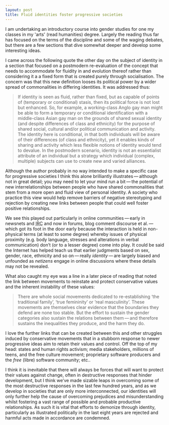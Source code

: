 ```yaml
---
layout: post
title: Fluid identities foster progressive societies
---
```


I am undertaking an introductory course into gender studies for one my classes in my 'arts' (read humanities) degree. Largely the reading thus far has focused on the terms of the discipline and some of the waging debates, but there are a few sections that dive somewhat deeper and develop some interesting ideas.

I came across the following quote the other day on the subject of identity in a section that focused on a postmodern re-evaluation of the concept that needs to accommodate for fluidity in and evolution thereof rather than considering it a a fixed form that is created purely through socialisation. The concern was that this new definition looses its political power by a wider spread of commonalities in differing identities. It was addressed thus:

<blockquote cite="Cranny-Francis, A., Waring, W., Stavropoulos, P., Kirby, J. 2003, Gender Studies: terms and debates, Palgrave Macmillan, Hampshire and New York, p. 35.">
    <p>If identity is seen as fluid, rather than fixed, but as capable of points of (temporary or conditional) stasis, then its political force is not lost but enhanced. So, for example, a working-class Anglo gay man might be able to form a temporary or conditional identification with a middle-class Asian gay man on the grounds of shared sexual identity (and despite differences of class and ethnicity) for the purpose of shared social, cultural and/or political communication and activity. The identity here is conditional, in that both individuals will be aware of their differences (of class and ethnicity), yet it enables kinds of sharing and activity which less flexible notions of identity would tend to devalue. In the postmodern scenario, identity is not an essentialist attribute of an individual but a strategy which individual (complex, multiple) subjects can use to create new and varied alliances.
    </p>
</blockquote>

Although the author probably in no way intended to make a specific case for progressive societies I think this alone brilliantly illustrates&thinsp;&mdash;&thinsp;although not in great detail; you may need to let your mind run a bit&thinsp;&mdash;&thinsp;the potential of new interrelationships between people who have shared commonalities that stem from a more open and fluid view of personal identity. A society who practice this view would help remove barriers of negative stereotyping and rejection by creating new links between people that could well foster positive relationships.

We see this played out particularly in online communities&thinsp;&mdash;&thinsp;early in newsnets and <acronym title="Internet Relay Chat">IRC</acronym> and now in forums, blog comment discourse et al.&thinsp;&mdash;&thinsp;which got its foot in the door early because the interaction is held in non-physical terms (at least to some degree) whereby issues of physical proximity (e.g. body language, stresses and alterations in verbal communication) don&#8217;t (or to a lesser degree) come into play. It could be said the Internet has helped teach us that earlier judgments based on sex, gender, race, ethnicity and so on&thinsp;&mdash;&thinsp;really <em>identity</em>&thinsp;&mdash;&thinsp;are largely biased and unfounded as <em>netizens</em> engage in online discussions where these details may not be revealed.

What also caught my eye was a line in a later piece of reading that noted the link between movements to reinstate and protect conservative values and the inherent instability of these values:

<blockquote cite="Connell, R. W. 2002, Gender, Polity, p. 5.">
    <p>There are whole social movements dedicated to re-establishing &#8216;the traditional family&#8217;, &#8216;true femininity&#8217; or &#8216;real masculinity&#8217;. These movements are themselves clear evidence that the boundaries they defend are none too stable. But the effort to sustain the gender categories also sustain the relations between them&thinsp;&mdash;&thinsp;and therefore sustains the inequalities they produce, and the harm they do.
    </p>
</blockquote>

I love the further links that can be created between this and other struggles induced by conservative movements that in a stubborn response to newer progressive ideas aim to retain their values and control. Off the top of my head: states and human rights activism; media stakeholders, millions of teens, and the free culture movement; proprietary software producers and the <em>free</em> (libre) software community; etc..

I think it is inevitable that there will always be forces that will want to protect their values against change, often in destructive responses that hinder development, but I think we&#8217;ve made sizable leaps in overcoming some of the most destructive responses in the last few hundred years, and as we develop in societies that are only more interconnected, our identities will only further help the cause of overcoming prejudices and misunderstanding whilst fostering a vast range of possible and probable productive relationships. As such it is vital that efforts to demonize through identity, particularly as illustrated politically in the last eight years are rejected and harmful acts made in accordance are condemned.